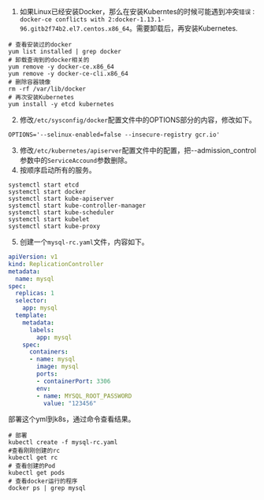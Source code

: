 1. 如果Linux已经安装Docker，那么在安装Kuberntes的时候可能遇到冲突`错误：docker-ce conflicts with 2:docker-1.13.1-96.gitb2f74b2.el7.centos.x86_64`。需要卸载后，再安装Kubernetes.
```
# 查看安装过的docker
yum list installed | grep docker
# 卸载查询到的docker相关的
yum remove -y docker-ce.x86_64
yum remove -y docker-ce-cli.x86_64
# 删除容器镜像
rm -rf /var/lib/docker
# 再次安装Kubernetes
yum install -y etcd kubernetes
```
2. 修改`/etc/sysconfig/docker`配置文件中的OPTIONS部分的内容，修改如下。
```
OPTIONS='--selinux-enabled=false --insecure-registry gcr.io'
```
3. 修改`/etc/kubernetes/apiserver`配置文件中的配置，把--admission_control参数中的`ServiceAccound`参数删除。
4. 按顺序启动所有的服务。
```
systemctl start etcd
systemctl start docker
systemctl start kube-apiserver
systemctl start kube-controller-manager
systemctl start kube-scheduler
systemctl start kubelet
systemctl start kube-proxy
```
5. 创建一个`mysql-rc.yaml`文件，内容如下。
```yml
apiVersion: v1
kind: ReplicationController
metadata:
  name: mysql
spec:
  replicas: 1
  selector:
    app: mysql
  template:
    metadata:
      labels:
        app: mysql
    spec:
      containers:
      - name: mysql
        image: mysql
        ports:
        - containerPort: 3306
        env:
        - name: MYSQL_ROOT_PASSWORD
          value: "123456"
```
部署这个yml到k8s，通过命令查看结果。
```
# 部署
kubectl create -f mysql-rc.yaml
#查看刚刚创建的rc
kubectl get rc
# 查看创建的Pod
kubectl get pods
# 查看docker运行的程序
docker ps | grep mysql
```
